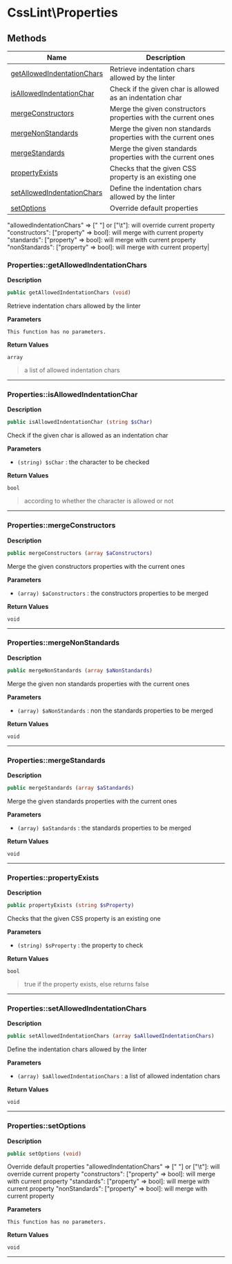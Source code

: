 # CssLint\Properties  







## Methods

| Name | Description |
|------|-------------|
|[getAllowedIndentationChars](#propertiesgetallowedindentationchars)|Retrieve indentation chars allowed by the linter|
|[isAllowedIndentationChar](#propertiesisallowedindentationchar)|Check if the given char is allowed as an indentation char|
|[mergeConstructors](#propertiesmergeconstructors)|Merge the given constructors properties with the current ones|
|[mergeNonStandards](#propertiesmergenonstandards)|Merge the given non standards properties with the current ones|
|[mergeStandards](#propertiesmergestandards)|Merge the given standards properties with the current ones|
|[propertyExists](#propertiespropertyexists)|Checks that the given CSS property is an existing one|
|[setAllowedIndentationChars](#propertiessetallowedindentationchars)|Define the indentation chars allowed by the linter|
|[setOptions](#propertiessetoptions)|Override default properties
"allowedIndentationChars" => [" "] or ["\t"]: will override current property
"constructors": ["property" => bool]: will merge with current property
"standards": ["property" => bool]: will merge with current property
"nonStandards": ["property" => bool]: will merge with current property|




### Properties::getAllowedIndentationChars  

**Description**

```php
public getAllowedIndentationChars (void)
```

Retrieve indentation chars allowed by the linter 

 

**Parameters**

`This function has no parameters.`

**Return Values**

`array`

> a list of allowed indentation chars


<hr />


### Properties::isAllowedIndentationChar  

**Description**

```php
public isAllowedIndentationChar (string $sChar)
```

Check if the given char is allowed as an indentation char 

 

**Parameters**

* `(string) $sChar`
: the character to be checked  

**Return Values**

`bool`

> according to whether the character is allowed or not


<hr />


### Properties::mergeConstructors  

**Description**

```php
public mergeConstructors (array $aConstructors)
```

Merge the given constructors properties with the current ones 

 

**Parameters**

* `(array) $aConstructors`
: the constructors properties to be merged  

**Return Values**

`void`


<hr />


### Properties::mergeNonStandards  

**Description**

```php
public mergeNonStandards (array $aNonStandards)
```

Merge the given non standards properties with the current ones 

 

**Parameters**

* `(array) $aNonStandards`
: non the standards properties to be merged  

**Return Values**

`void`


<hr />


### Properties::mergeStandards  

**Description**

```php
public mergeStandards (array $aStandards)
```

Merge the given standards properties with the current ones 

 

**Parameters**

* `(array) $aStandards`
: the standards properties to be merged  

**Return Values**

`void`


<hr />


### Properties::propertyExists  

**Description**

```php
public propertyExists (string $sProperty)
```

Checks that the given CSS property is an existing one 

 

**Parameters**

* `(string) $sProperty`
: the property to check  

**Return Values**

`bool`

> true if the property exists, else returns false


<hr />


### Properties::setAllowedIndentationChars  

**Description**

```php
public setAllowedIndentationChars (array $aAllowedIndentationChars)
```

Define the indentation chars allowed by the linter 

 

**Parameters**

* `(array) $aAllowedIndentationChars`
: a list of allowed indentation chars  

**Return Values**

`void`


<hr />


### Properties::setOptions  

**Description**

```php
public setOptions (void)
```

Override default properties
"allowedIndentationChars" => [" "] or ["\t"]: will override current property
"constructors": ["property" => bool]: will merge with current property
"standards": ["property" => bool]: will merge with current property
"nonStandards": ["property" => bool]: will merge with current property 

 

**Parameters**

`This function has no parameters.`

**Return Values**

`void`


<hr />

